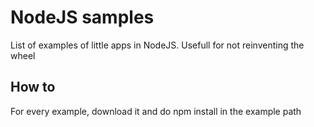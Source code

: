 NodeJS samples
==============

List of examples of little apps in NodeJS. Usefull for not reinventing the wheel


How to
------

For every example, download it and do npm install in the example path